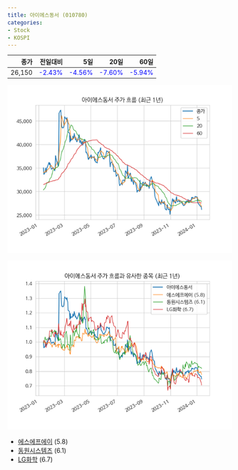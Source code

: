 ```yaml
---
title: 아이에스동서 (010780)
categories:
- Stock
- KOSPI
---
```


|종가|전일대비|5일|20일|60일|
|---:|-------:|--:|---:|---:|
|26,150|<span style="color: blue">-2.43%</span>|<span style="color: blue">-4.56%</span>|<span style="color: blue">-7.60%</span>|<span style="color: blue">-5.94%</span>|


<!-- more -->

![010780](/assets/images/stock/010780.png)

![010780](/assets/images/stock/010780_sim.png)

- [에스에프에이](/056190/) (5.8)
- [동원시스템즈](/014820/) (6.1)
- [LG화학](/051910/) (6.7)